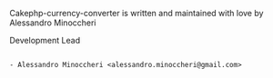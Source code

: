 Cakephp-currency-converter is written and maintained with love by Alessandro Minoccheri

Development Lead
````````````````

- Alessandro Minoccheri <alessandro.minoccheri@gmail.com>
